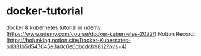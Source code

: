# docker-tutorial
docker &amp; kubernetes tutorial in udemy (https://www.udemy.com/course/docker-kubernetes-2022/)
Notion Record: (https://hojunking.notion.site/Docker-Kubernates-bd331b5d547045e3a0c0e6dbcdcb9812?pvs=4)
